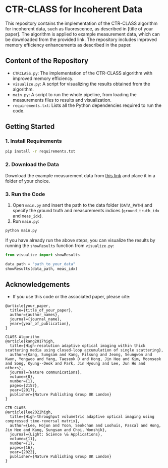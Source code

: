 
# CTR-CLASS for Incoherent Data

This repository contains the implementation of the CTR-CLASS algorithm for incoherent data, such as fluorescence, as described in [title of your paper]. The algorithm is applied to example measurement data, which can be downloaded from the provided link. The repository includes improved memory efficiency enhancements as described in the paper.

## Content of the Repository

- `CTRCLASS.py`: The implementation of the CTR-CLASS algorithm with improved memory efficiency.
- `visualize.py`: A script for visualizing the results obtained from the algorithm.
- `main.py`: A script to run the whole pipeline, from loading the measurements files to results and visualization.
- `requirements.txt`: Lists all the Python dependencies required to run the code.

## Getting Started


### 1. Install Requirements

```sh
pip install -r requirements.txt
```

### 2. Download the Data

Download the example measurement data from [this link](https://drive.google.com/drive/folders/18A_W_JemctYMtloonCAh3RTWsZfOJyJN?usp=sharing) and place it in a folder of your choice.

### 3. Run the Code

1. Open `main.py` and insert the path to the data folder (`DATA_PATH`) and specify the ground truth and measurements indices (`ground_truth_idx` and `meas_idx`).
2. Run `main.py`:

```sh
python main.py
```

If you have already run the above steps, you can visualize the results by running the `showResults` function from `visualize.py`:

```python
from visualize import showResults

data_path = "path_to_your_data"
showResults(data_path, meas_idx)
```



## Acknowledgements

- If you use this code or the associated paper, please cite:

```
@article{your_paper,
  title={title_of_your_paper},
  author={author_names},
  journal={journal_name},
  year={year_of_publication},
}
```

```
CLASS Algorithm
@article{kang2017high,
  title={High-resolution adaptive optical imaging within thick scattering media using closed-loop accumulation of single scattering},
  author={Kang, Sungsam and Kang, Pilsung and Jeong, Seungwon and Kwon, Yongwoo and Yang, Taeseok D and Hong, Jin Hee and Kim, Moonseok and Song, Kyung--Deok and Park, Jin Hyoung and Lee, Jun Ho and others},
  journal={Nature communications},
  volume={8},
  number={1},
  pages={2157},
  year={2017},
  publisher={Nature Publishing Group UK London}
}
```

```
CTR-CLASS
@article{lee2022high,
  title={High-throughput volumetric adaptive optical imaging using compressed time-reversal matrix},
  author={Lee, Hojun and Yoon, Seokchan and Loohuis, Pascal and Hong, Jin Hee and Kang, Sungsam and Choi, Wonshik},
  journal={Light: Science \& Applications},
  volume={11},
  number={1},
  pages={16},
  year={2022},
  publisher={Nature Publishing Group UK London}
}
```